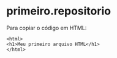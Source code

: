 # primeiro.repositorio

Para copiar o código em HTML:
```
<html>
<h1>Meu primeiro arquivo HTML</h1>
</html>
```
